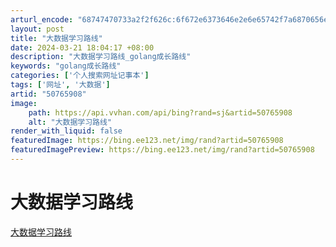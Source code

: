 ```yaml
---
arturl_encode: "68747470733a2f2f626c:6f672e6373646e2e6e65742f7a6870656e6766656930393135:2f61727469636c652f64657461696c732f3530373635393038"
layout: post
title: "大数据学习路线"
date: 2024-03-21 18:04:17 +08:00
description: "大数据学习路线_golang成长路线"
keywords: "golang成长路线"
categories: ['个人搜索网址记事本']
tags: ['网址', '大数据']
artid: "50765908"
image:
    path: https://api.vvhan.com/api/bing?rand=sj&artid=50765908
    alt: "大数据学习路线"
render_with_liquid: false
featuredImage: https://bing.ee123.net/img/rand?artid=50765908
featuredImagePreview: https://bing.ee123.net/img/rand?artid=50765908
---
```


# 大数据学习路线

[大数据学习路线](http://www.aboutyun.com/thread-6780-1-1.html)
